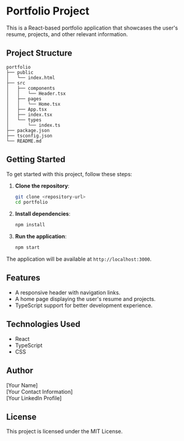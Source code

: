 # Portfolio Project

This is a React-based portfolio application that showcases the user's resume, projects, and other relevant information.

## Project Structure

```
portfolio
├── public
│   └── index.html
├── src
│   ├── components
│   │   └── Header.tsx
│   ├── pages
│   │   └── Home.tsx
│   ├── App.tsx
│   ├── index.tsx
│   └── types
│       └── index.ts
├── package.json
├── tsconfig.json
└── README.md
```

## Getting Started

To get started with this project, follow these steps:

1. **Clone the repository**:
   ```bash
   git clone <repository-url>
   cd portfolio
   ```

2. **Install dependencies**:
   ```bash
   npm install
   ```

3. **Run the application**:
   ```bash
   npm start
   ```

The application will be available at `http://localhost:3000`.

## Features

- A responsive header with navigation links.
- A home page displaying the user's resume and projects.
- TypeScript support for better development experience.

## Technologies Used

- React
- TypeScript
- CSS

## Author

[Your Name]  
[Your Contact Information]  
[Your LinkedIn Profile]  

## License

This project is licensed under the MIT License.